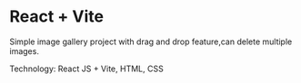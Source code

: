 # React + Vite
Simple image gallery project with drag and drop feature,can delete multiple images.

Technology: React JS + Vite, HTML, CSS

